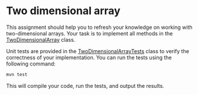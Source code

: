 # Two dimensional array

This assignment should help you to refresh your knowledge on working with two-dimensional arrays.
Your task is to implement all methods in the [TwoDimensionalArray](src/main/java/course/rit/javafundamentals/twodimensionalarray/TwoDimensionalArray.java) class.

Unit tests are provided in the [TwoDimensionalArrayTests](src/test/java/course/rit/javafundamentals/twodimensionalarray/TwoDimensionalArrayTests.java) class to verify the correctness of your implementation.
You can run the tests using the following command:

```bash
mvn test
```

This will compile your code, run the tests, and output the results.